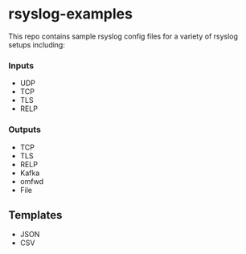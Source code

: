 # rsyslog-examples

This repo contains sample rsyslog config files for a variety of rsyslog setups including:

### Inputs
- UDP
- TCP
- TLS
- RELP

### Outputs
- TCP
- TLS
- RELP
- Kafka
- omfwd
- File

## Templates
- JSON
- CSV
